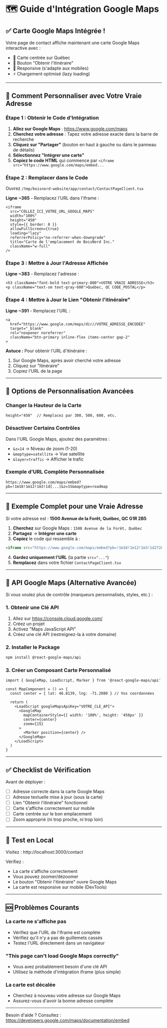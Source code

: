 # 🗺️ Guide d'Intégration Google Maps

## ✅ Carte Google Maps Intégrée !

Votre page de contact affiche maintenant une carte Google Maps interactive avec :
- 📍 Carte centrée sur Québec
- 🧭 Bouton "Obtenir l'itinéraire"
- 📱 Responsive (s'adapte aux mobiles)
- ⚡ Chargement optimisé (lazy loading)

---

## 🔧 Comment Personnaliser avec Votre Vraie Adresse

### Étape 1 : Obtenir le Code d'Intégration

1. **Allez sur Google Maps** : https://www.google.com/maps
2. **Cherchez votre adresse** : Tapez votre adresse exacte dans la barre de recherche
3. **Cliquez sur "Partager"** (bouton en haut à gauche ou dans le panneau de détails)
4. **Sélectionnez "Intégrer une carte"**
5. **Copiez le code HTML** qui commence par `<iframe src="https://www.google.com/maps/embed...`

### Étape 2 : Remplacer dans le Code

Ouvrez `/tmp/boisnord-website/app/contact/ContactPageClient.tsx`

**Ligne ~365** - Remplacez l'URL dans l'iframe :

```tsx
<iframe
  src="COLLEZ_ICI_VOTRE_URL_GOOGLE_MAPS"
  width="100%"
  height="450"
  style={{ border: 0 }}
  allowFullScreen={true}
  loading="lazy"
  referrerPolicy="no-referrer-when-downgrade"
  title="Carte de l'emplacement de BoisNord Inc."
  className="w-full"
/>
```

### Étape 3 : Mettre à Jour l'Adresse Affichée

**Ligne ~383** - Remplacez l'adresse :

```tsx
<h3 className="font-bold text-primary-800">VOTRE VRAIE ADRESSE</h3>
<p className="text-sm text-gray-600">Québec, QC CODE_POSTAL</p>
```

### Étape 4 : Mettre à Jour le Lien "Obtenir l'itinéraire"

**Ligne ~391** - Remplacez l'URL :

```tsx
<a
  href="https://www.google.com/maps/dir//VOTRE_ADRESSE_ENCODÉE"
  target="_blank"
  rel="noopener noreferrer"
  className="btn-primary inline-flex items-center gap-2"
>
```

**Astuce :** Pour obtenir l'URL d'itinéraire :
1. Sur Google Maps, après avoir cherché votre adresse
2. Cliquez sur "Itinéraire"
3. Copiez l'URL de la page

---

## 🎨 Options de Personnalisation Avancées

### Changer la Hauteur de la Carte

```tsx
height="450"  // Remplacez par 300, 500, 600, etc.
```

### Désactiver Certains Contrôles

Dans l'URL Google Maps, ajoutez des paramètres :
- `&z=14` → Niveau de zoom (1-20)
- `&maptype=satellite` → Vue satellite
- `&layer=traffic` → Afficher le trafic

### Exemple d'URL Complète Personnalisée

```
https://www.google.com/maps/embed?pb=!1m18!1m12!1m3!1d[...]&z=15&maptype=roadmap
```

---

## 📍 Exemple Complet pour une Vraie Adresse

Si votre adresse est : **1500 Avenue de la Forêt, Québec, QC G1R 2B5**

1. **Cherchez** sur Google Maps : `1500 Avenue de la Forêt, Québec`
2. **Partagez** → **Intégrer une carte**
3. **Copiez** le code qui ressemble à :

```html
<iframe src="https://www.google.com/maps/embed?pb=!1m18!1m12!1m3!1d2728.838!2d-71.214942!3d46.813878!2m3!1f0!2f0!3f0!3m2!1i1024!2i768!4f13.1!3m3!1m2!1s0x4cb895d7f1f3f9e5%3A0x5a7e3f7c8d2f3e8!2s1500%20Avenue%20de%20la%20For%C3%AAt%2C%20Qu%C3%A9bec!5e0!3m2!1sfr!2sca!4v1698165432100!5m2!1sfr!2sca" ...></iframe>
```

4. **Gardez uniquement l'URL** (la partie `src="..."`)
5. **Remplacez** dans votre fichier `ContactPageClient.tsx`

---

## 🔐 API Google Maps (Alternative Avancée)

Si vous voulez plus de contrôle (marqueurs personnalisés, styles, etc.) :

### 1. Obtenir une Clé API

1. Allez sur https://console.cloud.google.com/
2. Créez un projet
3. Activez "Maps JavaScript API"
4. Créez une clé API (restreignez-la à votre domaine)

### 2. Installer le Package

```bash
npm install @react-google-maps/api
```

### 3. Créer un Composant Carte Personnalisé

```tsx
import { GoogleMap, LoadScript, Marker } from '@react-google-maps/api'

const MapComponent = () => {
  const center = { lat: 46.8139, lng: -71.2080 } // Vos coordonnées

  return (
    <LoadScript googleMapsApiKey="VOTRE_CLE_API">
      <GoogleMap
        mapContainerStyle={{ width: '100%', height: '450px' }}
        center={center}
        zoom={15}
      >
        <Marker position={center} />
      </GoogleMap>
    </LoadScript>
  )
}
```

---

## ✅ Checklist de Vérification

Avant de déployer :

- [ ] Adresse correcte dans la carte Google Maps
- [ ] Adresse textuelle mise à jour (sous la carte)
- [ ] Lien "Obtenir l'itinéraire" fonctionnel
- [ ] Carte s'affiche correctement sur mobile
- [ ] Carte centrée sur le bon emplacement
- [ ] Zoom approprié (ni trop proche, ni trop loin)

---

## 🚀 Test en Local

Visitez : http://localhost:3000/contact

Vérifiez :
- La carte s'affiche correctement
- Vous pouvez zoomer/dézoomer
- Le bouton "Obtenir l'itinéraire" ouvre Google Maps
- La carte est responsive sur mobile (DevTools)

---

## 🆘 Problèmes Courants

### La carte ne s'affiche pas
- Vérifiez que l'URL de l'iframe est complète
- Vérifiez qu'il n'y a pas de guillemets cassés
- Testez l'URL directement dans un navigateur

### "This page can't load Google Maps correctly"
- Vous avez probablement besoin d'une clé API
- Utilisez la méthode d'intégration iframe (plus simple)

### La carte est décalée
- Cherchez à nouveau votre adresse sur Google Maps
- Assurez-vous d'avoir la bonne adresse complète

---

Besoin d'aide ? Consultez : https://developers.google.com/maps/documentation/embed
